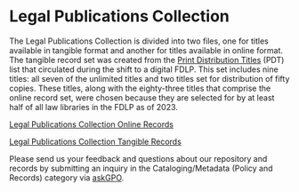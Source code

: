 
# Legal Publications Collection

The Legal Publications Collection is divided into two files, one for titles available in tangible format and another for titles available in online format. The tangible record set was created from the [Print Distribution Titles](https://www.fdlp.gov/file-repository-item/print-distribution-titles-pdt-list-12012023) (PDT) list that circulated during the shift to a digital FDLP. This set includes nine titles: all seven of the unlimited titles and two titles set for distribution of fifty copies. These titles, along with the eighty-three titles that comprise the online record set, were chosen because they are selected for by at least half of all law libraries in the FDLP as of 2023. 


[Legal Publications Collection Online Records]()

[Legal Publications Collection Tangible Records]()

Please send us your feedback and questions about our repository and records by submitting an inquiry in the Cataloging/Metadata (Policy and Records) category via [askGPO](https://ask.gpo.gov/s/).